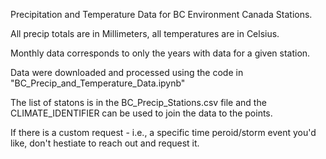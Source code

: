 Precipitation and Temperature Data for BC Environment Canada Stations.

All precip totals are in Millimeters, all temperatures are in Celsius.

Monthly data corresponds to only the years with data for a given station.

Data were downloaded and processed using the code in "BC_Precip_and_Temperature_Data.ipynb"

The list of statons is in the BC_Precip_Stations.csv file and the CLIMATE_IDENTIFIER can be used to join the data to the points.

If there is a custom request - i.e., a specific time peroid/storm event you'd like, don't hestiate to reach out and request it.